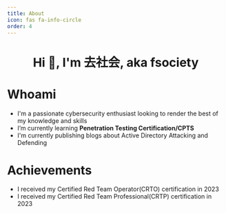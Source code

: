 ```yaml
---
title: About
icon: fas fa-info-circle
order: 4
---
```


<h1 align="center">Hi 👋, I'm 去社会, aka fsociety</h1>


# Whoami
- I'm a passionate cybersecurity enthusiast looking to render the best of my knowledge and skills
- I’m currently learning **Penetration Testing Certification/CPTS**
- I'm currently publishing blogs about Active Directory Attacking and Defending 

# Achievements
- I received my Certified Red Team Operator(CRTO) certification in 2023
- I received my Certified Red Team Professional(CRTP) certification in 2023